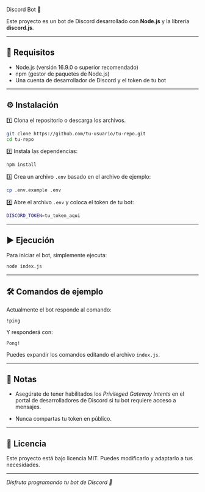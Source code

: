  Discord Bot 🤖

Este proyecto es un bot de Discord desarrollado con **Node.js** y la librería **discord.js**.

---

## 🚀 Requisitos

- Node.js (versión 16.9.0 o superior recomendado)
- npm (gestor de paquetes de Node.js)
- Una cuenta de desarrollador de Discord y el token de tu bot

---

## ⚙️ Instalación

1️⃣ Clona el repositorio o descarga los archivos.

```bash
git clone https://github.com/tu-usuario/tu-repo.git
cd tu-repo
```

2️⃣ Instala las dependencias:

```bash
npm install
```

3️⃣ Crea un archivo `.env` basado en el archivo de ejemplo:

```bash
cp .env.example .env
```

4️⃣ Abre el archivo `.env` y coloca el token de tu bot:

```bash
DISCORD_TOKEN=tu_token_aqui
```

---

## ▶️ Ejecución

Para iniciar el bot, simplemente ejecuta:

```bash
node index.js
```

---

## 🛠️ Comandos de ejemplo

Actualmente el bot responde al comando:

```
!ping
```

Y responderá con:

```
Pong!
```

Puedes expandir los comandos editando el archivo `index.js`.

---

## 📝 Notas

- Asegúrate de tener habilitados los *Privileged Gateway Intents* en el portal de desarrolladores de Discord si tu bot requiere acceso a mensajes.

- Nunca compartas tu token en público.

---

## 📄 Licencia

Este proyecto está bajo licencia MIT. Puedes modificarlo y adaptarlo a tus necesidades.

---

_Disfruta programando tu bot de Discord 🚀_
